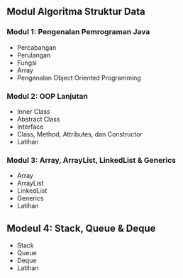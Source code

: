 ## Modul Algoritma Struktur Data

### Modul 1: Pengenalan Pemrograman Java
- Percabangan
- Perulangan
- Fungsi
- Array
- Pengenalan Object Oriented Programming
### Modul 2: OOP Lanjutan
- Inner Class
- Abstract Class
- Interface
- Class, Method, Attributes, dan Constructor
- Latihan
### Modul 3: Array, ArrayList, LinkedList & Generics
- Array
- ArrayList
- LinkedList
- Generics
- Latihan
## Modeul 4: Stack, Queue & Deque
- Stack
- Queue
- Deque
- Latihan
